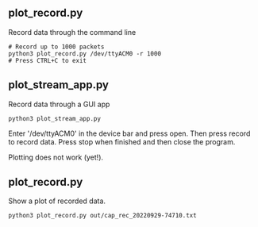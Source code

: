 ## plot_record.py

Record data through the command line

```
# Record up to 1000 packets
python3 plot_record.py /dev/ttyACM0 -r 1000
# Press CTRL+C to exit
```

## plot_stream_app.py

Record data through a GUI app

```
python3 plot_stream_app.py
```

Enter '/dev/ttyACM0' in the device bar and press open.
Then press record to record data.
Press stop when finished and then close the program.

Plotting does not work (yet!).


## plot_record.py

Show a plot of recorded data.

```
python3 plot_record.py out/cap_rec_20220929-74710.txt
```

